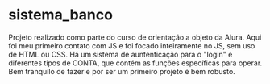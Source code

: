 # sistema_banco
Projeto realizado como parte do curso de orientação a objeto da Alura. Aqui foi meu primeiro contato com JS e foi focado inteiramente no JS, sem uso de HTML ou CSS.
Há um sistema de auntenticação para o "login" e diferentes tipos de CONTA, que contém as funções específicas para operar. Bem tranquilo de fazer e por ser um primeiro projeto é bem robusto.
